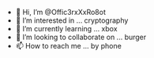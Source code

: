 - 👋 Hi, I’m @Offic3rxXxRo8ot
- 👀 I’m interested in ... cryptography
- 🌱 I’m currently learning ... xbox
- 💞️ I’m looking to collaborate on ... burger
- 📫 How to reach me ... by phone 

<!---
Offic3rxXxRo8ot/Offic3rxXxRo8ot is a ✨ special ✨ repository because its `README.md` (this file) appears on your GitHub profile.
You can click the Preview link to take a look at your changes.
--->
